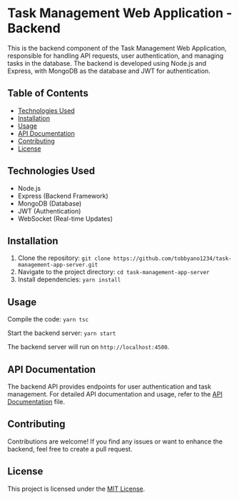 # Task Management Web Application - Backend

This is the backend component of the Task Management Web Application, responsible for handling API requests, user authentication, and managing tasks in the database. The backend is developed using Node.js and Express, with MongoDB as the database and JWT for authentication.

## Table of Contents

- [Technologies Used](#technologies-used)
- [Installation](#installation)
- [Usage](#usage)
- [API Documentation](#api-documentation)
- [Contributing](#contributing)
- [License](#license)

## Technologies Used

- Node.js
- Express (Backend Framework)
- MongoDB (Database)
- JWT (Authentication)
- WebSocket (Real-time Updates)

## Installation

1. Clone the repository: `git clone https://github.com/tobbyano1234/task-management-app-server.git`
2. Navigate to the project directory: `cd task-management-app-server`
3. Install dependencies: `yarn install`

## Usage

Compile the code: `yarn tsc`

Start the backend server: `yarn start`

The backend server will run on `http://localhost:4500`.

## API Documentation

The backend API provides endpoints for user authentication and task management. For detailed API documentation and usage, refer to the [API Documentation](API_DOCUMENTATION.md) file.

## Contributing

Contributions are welcome! If you find any issues or want to enhance the backend, feel free to create a pull request.

## License

This project is licensed under the [MIT License](LICENSE).

